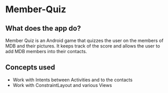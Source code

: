 # Member-Quiz
## What does the app do?
Member Quiz is an Android game that quizzes the user on the members of MDB and their pictures. It keeps track of the score and allows the user to add MDB members into their contacts.

## Concepts used
- Work with Intents between Activities and to the contacts
- Work with ConstraintLayout and various Views

